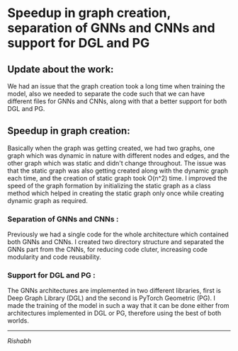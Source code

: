# Speedup in graph creation, separation of GNNs and CNNs and support for DGL and PG

## Update about the work:
We had an issue that the graph creation took a long time when training the model, also we needed to separate the code such that we can have different files for GNNs and CNNs, along with that a better support for both DGL and PG.

## Speedup in graph creation:

Basically when the graph was getting created, we had two graphs, one graph which was dynamic in nature with different nodes and edges, and the other graph which was static and didn't change throughout. The issue was that the static graph was also getting created along with the dynamic graph each time, and the creation of static graph took O(n^2) time. I improved the speed of the graph formation by initializing the static graph as a class method which helped in creating the static graph only once while creating dynamic graph as required.

### Separation of GNNs and CNNs :
Previously we had a single code for the whole architecture which contained both GNNs and CNNs. I created two directory structure and separated the GNNs part from the CNNs, for reducing code cluter, increasing code modularity and code reusability.

### Support for DGL and PG :
The GNNs architectures are implemented in two different libraries, first is Deep Graph Library (DGL) and the second is PyTorch Geometric (PG). I made the training of the model in such a way that it can be done either from architectures implemented in DGL or PG, therefore using the best of both worlds.

* * *

*Rishabh*

